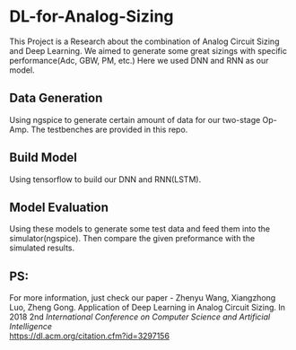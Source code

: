 # DL-for-Analog-Sizing
This Project is a Research about the combination of Analog Circuit Sizing and Deep Learning. We aimed to generate some great 
sizings with specific performance(Adc, GBW, PM, etc.)
Here we used DNN and RNN as our model. 
## Data Generation
Using ngspice to generate certain amount of data for our two-stage Op-Amp. The testbenches are provided in this repo.
## Build Model
Using tensorflow to build our DNN and RNN(LSTM).
## Model Evaluation
Using these models to generate some test data and feed them into the simulator(ngspice). Then compare the given preformance with the simulated results.
## PS: 
For more information, just check our paper - Zhenyu Wang, Xiangzhong Luo, Zheng Gong. Application of Deep Learning in Analog Circuit Sizing. In 2018 2nd *International Conference on Computer Science and Artificial Intelligence* </br>https://dl.acm.org/citation.cfm?id=3297156

